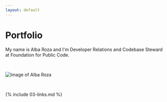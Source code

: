 ```yaml
---
layout: default
---
```


# Portfolio

My name is Alba Roza and I'm Developer Relations and Codebase Steward at Foundation for Public Code.

<br>

![Image of Alba Roza](https://pbs.twimg.com/profile_images/1047476142784110592/FRyWBC96_400x400.jpg)

<br>

{% include 03-links.md %}

